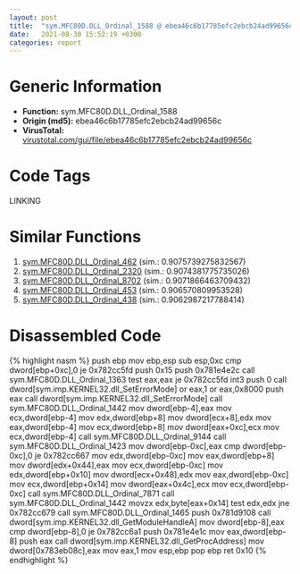 ```yaml
---
layout: post
title:  "sym.MFC80D.DLL_Ordinal_1588 @ ebea46c6b17785efc2ebcb24ad99656c"
date:   2021-08-30 15:52:19 +0300
categories: report
---
```


# Generic Information
- **Function:** sym.MFC80D.DLL\_Ordinal\_1588
- **Origin (md5):** ebea46c6b17785efc2ebcb24ad99656c
- **VirusTotal:** [virustotal.com/gui/file/ebea46c6b17785efc2ebcb24ad99656c][virustotal_ref]

# Code Tags
<span class="tag" id="LINKING">LINKING</span>


# Similar Functions

1. [sym.MFC80D.DLL\_Ordinal\_462][similar_1_ref] (sim.: 0.9075739275832567)
2. [sym.MFC80D.DLL\_Ordinal\_2320][similar_2_ref] (sim.: 0.9074381775735026)
3. [sym.MFC80D.DLL\_Ordinal\_8702][similar_3_ref] (sim.: 0.9071866463709432)
4. [sym.MFC80D.DLL\_Ordinal\_453][similar_4_ref] (sim.: 0.906570809953528)
5. [sym.MFC80D.DLL\_Ordinal\_438][similar_5_ref] (sim.: 0.9062987217788414)


# Disassembled Code

{% highlight nasm %}
push ebp
mov ebp,esp
sub esp,0xc
cmp dword[ebp+0xc],0
je 0x782cc5fd
push 0x15
push 0x781e4e2c
call sym.MFC80D.DLL_Ordinal_1363
test eax,eax
je 0x782cc5fd
int3 
push 0
call dword[sym.imp.KERNEL32.dll_SetErrorMode]
or eax,1
or eax,0x8000
push eax
call dword[sym.imp.KERNEL32.dll_SetErrorMode]
call sym.MFC80D.DLL_Ordinal_1442
mov dword[ebp-4],eax
mov ecx,dword[ebp-4]
mov edx,dword[ebp+8]
mov dword[ecx+8],edx
mov eax,dword[ebp-4]
mov ecx,dword[ebp+8]
mov dword[eax+0xc],ecx
mov ecx,dword[ebp-4]
call sym.MFC80D.DLL_Ordinal_9144
call sym.MFC80D.DLL_Ordinal_1423
mov dword[ebp-0xc],eax
cmp dword[ebp-0xc],0
je 0x782cc667
mov edx,dword[ebp-0xc]
mov eax,dword[ebp+8]
mov dword[edx+0x44],eax
mov ecx,dword[ebp-0xc]
mov edx,dword[ebp+0x10]
mov dword[ecx+0x48],edx
mov eax,dword[ebp-0xc]
mov ecx,dword[ebp+0x14]
mov dword[eax+0x4c],ecx
mov ecx,dword[ebp-0xc]
call sym.MFC80D.DLL_Ordinal_7871
call sym.MFC80D.DLL_Ordinal_1442
movzx edx,byte[eax+0x14]
test edx,edx
jne 0x782cc679
call sym.MFC80D.DLL_Ordinal_1465
push 0x781d9108
call dword[sym.imp.KERNEL32.dll_GetModuleHandleA]
mov dword[ebp-8],eax
cmp dword[ebp-8],0
je 0x782cc6a1
push 0x781e4e1c
mov eax,dword[ebp-8]
push eax
call dword[sym.imp.KERNEL32.dll_GetProcAddress]
mov dword[0x783eb08c],eax
mov eax,1
mov esp,ebp
pop ebp
ret 0x10
{% endhighlight %}


[similar_1_ref]: /report/sym.MFC80D.DLL_Ordinal_462@ebea46c6b17785efc2ebcb24ad99656c
[similar_2_ref]: /report/sym.MFC80D.DLL_Ordinal_2320@ebea46c6b17785efc2ebcb24ad99656c
[similar_3_ref]: /report/sym.MFC80D.DLL_Ordinal_8702@ebea46c6b17785efc2ebcb24ad99656c
[similar_4_ref]: /report/sym.MFC80D.DLL_Ordinal_453@ebea46c6b17785efc2ebcb24ad99656c
[similar_5_ref]: /report/sym.MFC80D.DLL_Ordinal_438@ebea46c6b17785efc2ebcb24ad99656c
[virustotal_ref]: https://www.virustotal.com/gui/file/ebea46c6b17785efc2ebcb24ad99656c